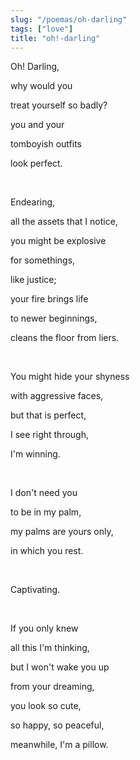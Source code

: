 ```yaml
---
slug: "/poemas/oh-darling"
tags: ["love"]
title: "oh!-darling"
---
```

Oh! Darling,

why would you

treat yourself so badly?

you and your

tomboyish outfits

look perfect.

&nbsp;

Endearing,

all the assets that I notice,

you might be explosive

for somethings,

like justice;

your fire brings life

to newer beginnings,

cleans the floor from liers.

&nbsp;

You might hide your shyness

with aggressive faces,

but that is perfect,

I see right through,

I'm winning.

&nbsp;

I don't need you

to be in my palm,

my palms are yours only,

in which you rest.

&nbsp;

Captivating.

&nbsp;

If you only knew

all this I'm thinking,

but I won't wake you up

from your dreaming,

you look so cute,

so happy, so peaceful,

meanwhile, I'm a pillow.